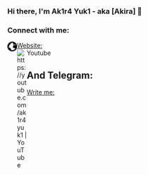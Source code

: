 ### Hi there, I'm Ak1r4 Yuk1 - aka [Akira] 👋

### Connect with me:

 <img align="left" alt="akirayuki.it" width="22px" src="https://raw.githubusercontent.com/iconic/open-iconic/master/svg/globe.svg" />[Website:](http://akirayuki.it)
<br />
 <img align="left" alt="https://youtube.com/ak1r4yuk1 | YouTube" width="22px" src="https://cdn.jsdelivr.net/npm/simple-icons@v3/icons/youtube.svg" /> Youtube

## And Telegram:

[Write me:](https://t.me/Ak1r4_Yuk1)

<br />
